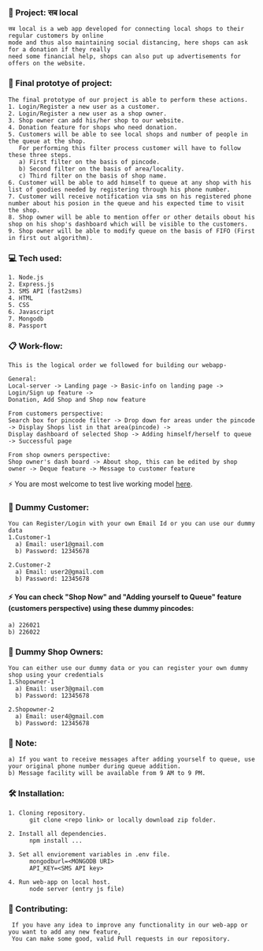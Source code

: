 ### :rocket: Project: सब local
    सब local is a web app developed for connecting local shops to their regular customers by online
    mode and thus also maintaining social distancing, here shops can ask for a donation if they really 
    need some financial help, shops can also put up advertisements for offers on the website.
### :dart: Final prototye of project: 
    The final prototype of our project is able to perform these actions.
    1. Login/Register a new user as a customer.
    2. Login/Register a new user as a shop owner.
    3. Shop owner can add his/her shop to our website.
    4. Donation feature for shops who need donation.
    5. Customers will be able to see local shops and number of people in the queue at the shop.
       For performing this filter process customer will have to follow these three steps.
       a) First filter on the basis of pincode.
       b) Second filter on the basis of area/locality.
       c) Third filter on the basis of shop name.
    6. Customer will be able to add himself to queue at any shop with his list of goodies needed by registering through his phone number.
    7. Customer will receive notification via sms on his registered phone number about his posion in the queue and his expected time to visit the shop.
    8. Shop owner will be able to mention offer or other details obout his shop on his shop's dashboard which will be visible to the customers.
    9. Shop owner will be able to modify queue on the basis of FIFO (First in first out algorithm).
 

### :computer: Tech used:
    1. Node.js
    2. Express.js
    3. SMS API (fast2sms)
    4. HTML
    5. CSS
    6. Javascript
    7. Mongodb
    8. Passport

### :clipboard: Work-flow: 
    This is the logical order we followed for building our webapp- 

    General:
    Local-server -> Landing page -> Basic-info on landing page -> Login/Sign up feature ->
    Donation, Add Shop and Shop now feature

    From customers perspective:
    Search box for pincode filter -> Drop down for areas under the pincode -> Display Shops list in that area(pincode) ->
    Display dashboard of selected Shop -> Adding himself/herself to queue -> Successful page

    From shop owners perspective:
    Shop owner's dash board -> About shop, this can be edited by shop owner -> Deque feature -> Message to customer feature
    
   :zap: You are most welcome to test live working model <a href="https://sab-local.herokuapp.com/" target="_blank">here</a>.


### :boy: Dummy Customer:
    You can Register/Login with your own Email Id or you can use our dummy data
    1.Customer-1
      a) Email: user1@gmail.com
      b) Password: 12345678

    2.Customer-2
      a) Email: user2@gmail.com
      b) Password: 12345678 

#### :zap: You can check "Shop Now" and "Adding yourself to Queue" feature (customers perspective) using these dummy pincodes:
    a) 226021
    b) 226022

### :older_man: Dummy Shop Owners:
    You can either use our dummy data or you can register your own dummy shop using your credentials
    1.Shopowner-1
      a) Email: user3@gmail.com
      b) Password: 12345678 

    2.Shopowner-2
      a) Email: user4@gmail.com
      b) Password: 12345678

### :pushpin: Note:
    a) If you want to receive messages after adding yourself to queue, use your original phone number during queue addition.
    b) Message facility will be available from 9 AM to 9 PM.

### :hammer_and_wrench: Installation:
    1. Cloning repository.
          git clone <repo link> or locally download zip folder.
          
    2. Install all dependencies.
          npm install ...
          
    3. Set all enviorement variables in .env file.
          mongodburl=<MONGODB URI>
          API_KEY=<SMS API key>
       
    4. Run web-app on local host.
          node server (entry js file)
       
### :wrench: Contributing:
     If you have any idea to improve any functionality in our web-app or you want to add any new feature,
     You can make some good, valid Pull requests in our repository.
     